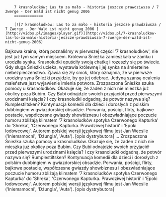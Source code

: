 
        7 krasnoludków: Las to za mało - historia jeszcze prawdziwsza / 7 Zwerge - Der Wald ist nicht genug 2006 
        =============
        
        [![7 krasnoludków: Las to za mało - historia jeszcze prawdziwsza / 7 Zwerge - Der Wald ist nicht genug 2006 ](http://vidos.pl/images/player.gif)](http://vidos.pl/7-krasnoludkow-las-to-za-malo-historia-jeszcze-prawdziwsza-7-zwerge-der-wald-ist-nicht-genug-2006)
        
        
 Bajkowa kraina, którą poznaliśmy w pierwszej części '7 krasnoludków', nie jest już tym samym miejscem. Królewna Śnieżka zamieszkała w zamku i urodziła synka. Krasnoludki opuściły swoją chatkę i rozeszły się po świecie. Gdy sługa Śnieżki ucieka, wystawia królewnę i jej synka na śmiertelne niebezpieczeństwo. Zjawia się zły smok, który oznajmia, że w pierwsze urodziny syna Śnieżki przyjdzie, by go jej odebrać. Jedyną szansą ocalenia maleństwa jest wyjawienie imienia potwora. Zrozpaczona Śnieżka szuka pomocy u krasnoludków. Okazuje się, że żaden z nich nie mieszka już okolicy poza Bubim. Czy Bubi odnajdzie swoich przyjaciół przed pierwszymi urodzinami księcia? I czy krasnoludki odgadną, że potwór nazywa się? Rumplestiltsken? Kontynuacja komedii dla dzieci i dorosłych z polskim dubbingiem w gwiazdorskiej obsadzie. Porwania, pościgi, flirty, bajkowe postacie, współczesne gwiazdy showbiznesu i obezwładniające poczucie humoru zbliżają klimatem '7 krasnoludków spotyka Czerwonego Kapturka' do 'Shreka', 'Czerwonego Kapturka. Prawdziwej historii' i 'Epoki lodowcowej'. Autorem polskiej wersji językowej filmu jest Jan Wecsile ('Iniemamocni', 'Dżungla', 'Auta'). [opis dystrybutora]   ... Zrozpaczona Śnieżka szuka pomocy u krasnoludków. Okazuje się, że żaden z nich nie mieszka już okolicy poza Bubim. Czy Bubi odnajdzie swoich przyjaciół przed pierwszymi urodzinami księcia? I czy krasnoludki odgadną, że potwór nazywa się? Rumplestiltsken? Kontynuacja komedii dla dzieci i dorosłych z polskim dubbingiem w gwiazdorskiej obsadzie. Porwania, pościgi, flirty, bajkowe postacie, współczesne gwiazdy showbiznesu i obezwładniające poczucie humoru zbliżają klimatem '7 krasnoludków spotyka Czerwonego Kapturka' do 'Shreka', 'Czerwonego Kapturka. Prawdziwej historii' i 'Epoki lodowcowej'. Autorem polskiej wersji językowej filmu jest Jan Wecsile ('Iniemamocni', 'Dżungla', 'Auta'). [opis dystrybutora]
    